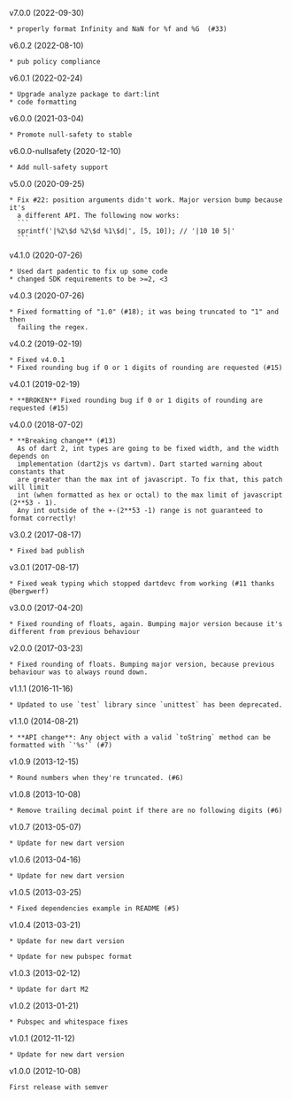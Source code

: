 v7.0.0 (2022-09-30)

    * properly format Infinity and NaN for %f and %G  (#33)
    
v6.0.2 (2022-08-10)

    * pub policy compliance

v6.0.1 (2022-02-24)

    * Upgrade analyze package to dart:lint
    * code formatting
    
v6.0.0 (2021-03-04)

    * Promote null-safety to stable

v6.0.0-nullsafety (2020-12-10)

    * Add null-safety support

v5.0.0 (2020-09-25)

    * Fix #22: position arguments didn't work. Major version bump because it's
      a different API. The following now works:
      ```
      sprintf('|%2\$d %2\$d %1\$d|', [5, 10]); // '|10 10 5|'
      ```


v4.1.0 (2020-07-26)

    * Used dart padentic to fix up some code
    * changed SDK requirements to be >=2, <3

v4.0.3 (2020-07-26)

    * Fixed formatting of "1.0" (#18); it was being truncated to "1" and then
      failing the regex.

v4.0.2 (2019-02-19)

    * Fixed v4.0.1
    * Fixed rounding bug if 0 or 1 digits of rounding are requested (#15)

v4.0.1 (2019-02-19)

    * **BROKEN** Fixed rounding bug if 0 or 1 digits of rounding are requested (#15)

v4.0.0 (2018-07-02)

    * **Breaking change** (#13)
      As of dart 2, int types are going to be fixed width, and the width depends on
      implementation (dart2js vs dartvm). Dart started warning about constants that
      are greater than the max int of javascript. To fix that, this patch will limit
      int (when formatted as hex or octal) to the max limit of javascript (2**53 - 1).
      Any int outside of the +-(2**53 -1) range is not guaranteed to format correctly!

v3.0.2 (2017-08-17)

    * Fixed bad publish

v3.0.1 (2017-08-17)

    * Fixed weak typing which stopped dartdevc from working (#11 thanks @bergwerf)

v3.0.0 (2017-04-20)

    * Fixed rounding of floats, again. Bumping major version because it's different from previous behaviour

v2.0.0 (2017-03-23)

    * Fixed rounding of floats. Bumping major version, because previous behaviour was to always round down.

v1.1.1 (2016-11-16)

    * Updated to use `test` library since `unittest` has been deprecated.

v1.1.0 (2014-08-21)

    * **API change**: Any object with a valid `toString` method can be formatted with `'%s'` (#7)

v1.0.9 (2013-12-15)

    * Round numbers when they're truncated. (#6)

v1.0.8 (2013-10-08)

    * Remove trailing decimal point if there are no following digits (#6)

v1.0.7 (2013-05-07)

    * Update for new dart version

v1.0.6 (2013-04-16)

    * Update for new dart version

v1.0.5 (2013-03-25)

    * Fixed dependencies example in README (#5)

v1.0.4 (2013-03-21)

    * Update for new dart version

    * Update for new pubspec format

v1.0.3 (2013-02-12)

    * Update for dart M2

v1.0.2 (2013-01-21)

    * Pubspec and whitespace fixes

v1.0.1 (2012-11-12)

    * Update for new dart version

v1.0.0 (2012-10-08)

    First release with semver

